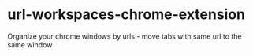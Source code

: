 # url-workspaces-chrome-extension
Organize your chrome windows by urls - move tabs with same url to the same window
